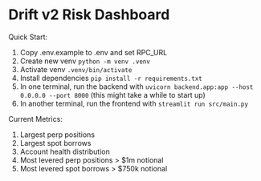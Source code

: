 # Drift v2 Risk Dashboard


Quick Start:
1. Copy .env.example to .env and set RPC_URL
2. Create new venv `python -m venv .venv`
3. Activate venv `.venv/bin/activate`
4. Install dependencies `pip install -r requirements.txt`
5. In one terminal, run the backend with `uvicorn backend.app:app --host 0.0.0.0 --port 8000` (this might take a while to start up)
6. In another terminal, run the frontend with `streamlit run src/main.py`

Current Metrics:
1. Largest perp positions
2. Largest spot borrows
3. Account health distribution
4. Most levered perp positions > $1m notional
5. Most levered spot borrows > $750k notional
